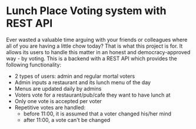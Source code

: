 # Lunch Place Voting system with REST API

Ever wasted a valuable time arguing with your friends or colleagues
where all of you are having a little chow today? That is what this project is for.
It allows its users to handle this matter in an honest and
democracy-approved way - by voting.
This is a backend with a REST API which provides the following functionality:
 * 2 types of users: admin and regular mortal voters
 * Admin inputs a restaurant and its lunch menu of the day
 * Menus are updated daily by admins
 * Voters vote for a restaurant/pub/cafe they want to have lunch at
 * Only one vote is accepted per voter
 * Repetitive votes are handled:
    - before 11:00, it is assumed that a voter changed his/her mind
    - after 11:00, a vote can't be changed
